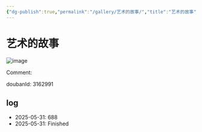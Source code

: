 ```yaml
---
{"dg-publish":true,"permalink":"/gallery/艺术的故事/","title":"艺术的故事","created":"2025-06-25T14:18:45.821+08:00"}
---
```



# 艺术的故事

![image](https://hiraeth-picbed.oss-cn-beijing.aliyuncs.com/20250531154639.webp)

Comment: 



doubanId: 3162991

## log

- 2025-05-31: 688
- 2025-05-31: Finished
